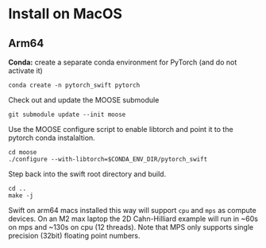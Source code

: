 # Install on MacOS

## Arm64

**Conda:** create a separate conda environment for PyTorch (and do not activate it)

```
conda create -n pytorch_swift pytorch
```

Check out and update the MOOSE submodule

```
git submodule update --init moose
```

Use the MOOSE configure script to enable libtorch and point it to the pytorch conda instalaltion.

```
cd moose
./configure --with-libtorch=$CONDA_ENV_DIR/pytorch_swift
```

Step back into the swift root directory and build.

```
cd ..
make -j
```

Swift on arm64 macs installed this way will support `cpu` and `mps` as compute devices. On an M2 max laptop the 2D Cahn-Hilliard example will run in ~60s on mps and ~130s on cpu (12 threads). Note that MPS only supports single precision (32bit) floating point numbers.
